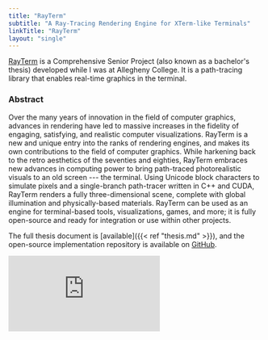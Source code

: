 ```yaml
---
title: "RayTerm"
subtitle: "A Ray-Tracing Rendering Engine for XTerm-like Terminals"
linkTitle: "RayTerm"
layout: "single"
---
```


[RayTerm](https://github.com/Michionlion/rayterm) is a Comprehensive Senior
Project (also known as a bachelor's thesis) developed while I was at Allegheny
College. It is a path-tracing library that enables real-time graphics in the
terminal.

### Abstract

Over the many years of innovation in the field of computer graphics, advances
in rendering have led to massive increases in the fidelity of engaging,
satisfying, and realistic computer visualizations.  RayTerm is a new and unique
entry into the ranks of rendering engines, and makes its own contributions to
the field of computer graphics.  While harkening back to the retro aesthetics
of the seventies and eighties, RayTerm embraces new advances in computing power
to bring path-traced photorealistic visuals to an old screen --- the terminal.
Using Unicode block characters to simulate pixels and a single-branch
path-tracer written in C++ and CUDA, RayTerm renders a fully three-dimensional
scene, complete with global illumination and physically-based materials.
RayTerm can be used as an engine for terminal-based tools, visualizations,
games, and more; it is fully open-source and ready for integration or use
within other projects.

The full thesis document is [available]({{< ref "thesis.md" >}}),
and the open-source implementation repository is available on
[GitHub](https://github.com/Michionlion/rayterm).

<div class="video-wrapper">
<iframe src="https://www.youtube-nocookie.com/embed/mr3k4GER3Rs" frameborder="0" allow="accelerometer; autoplay; encrypted-media; gyroscope; picture-in-picture" allowfullscreen></iframe>
</div>
